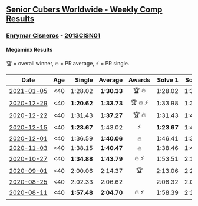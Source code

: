 <style>table {white-space: nowrap;}</style>

## [Senior Cubers Worldwide - Weekly Comp Results](/scw-comp/results/)
### [Enrymar Cisneros](README.md) - [2013CISN01](https://www.worldcubeassociation.org/persons/2013CISN01?event=minx)
#### Megaminx Results

<span style="white-space: nowrap;">🏆 = overall winner</span>, <span style="white-space: nowrap;">🔥 = PR average</span>, <span style="white-space: nowrap;">⚡ = PR single</span>.

| Date | Age | Single | Average | Awards | Solve 1 | Solve 2 | Solve 3 | Solve 4 | Solve 5 | Video |
| :--: | :--: | --: | --: | :--: | --: | --: | --: | --: | --: | :-- |
| [2021-01-05](../../results/2021-01-05/minx.md) | <40 | 1:28.02 | **1:30.33** | 🏆 🔥 | 1:28.02 | 1:35.49 | 1:29.18 | 1:28.70 | 1:33.11 | [Desktop](https://www.facebook.com/events/237822631087555/permalink/242391113964040) / [Mobile](https://m.facebook.com/events/237822631087555?view=permalink&id=242391113964040) |
| [2020-12-29](../../results/2020-12-29/minx.md) | <40 | **1:20.62** | **1:33.73** | 🏆 🔥 ⚡ | 1:33.98 | 1:38.74 | 1:32.39 | **1:20.62** | 1:34.83 | [Desktop](https://www.facebook.com/events/807437066779451/permalink/810887233101101) / [Mobile](https://m.facebook.com/events/807437066779451?view=permalink&id=810887233101101) |
| [2020-12-22](../../results/2020-12-22/minx.md) | <40 | 1:31.43 | **1:37.27** | 🏆 🔥 | 1:31.43 | 1:45.94 | 1:34.21 | 1:34.06 | 1:43.55 | [Desktop](https://www.facebook.com/events/758481858355136/permalink/762696554600333) / [Mobile](https://m.facebook.com/events/758481858355136?view=permalink&id=762696554600333) |
| [2020-12-15](../../results/2020-12-15/minx.md) | <40 | **1:23.67** | 1:43.02 | ⚡ | **1:23.67** | 1:41.97 | 1:40.69 | 2:06.68 | 1:46.40 | [Desktop](https://www.facebook.com/events/804969103386330/permalink/808699253013315) / [Mobile](https://m.facebook.com/events/804969103386330?view=permalink&id=808699253013315) |
| [2020-12-01](../../results/2020-12-01/minx.md) | <40 | 1:36.59 | **1:40.06** | 🔥 | 1:46.41 | 1:36.59 | 1:38.77 | 1:40.55 | 1:40.85 | [Desktop](https://www.facebook.com/events/456949201957439/permalink/461063471546012) / [Mobile](https://m.facebook.com/events/456949201957439?view=permalink&id=461063471546012) |
| [2020-11-03](../../results/2020-11-03/minx.md) | <40 | 1:38.15 | **1:40.47** | 🔥 | 1:38.46 | 1:40.83 | 1:42.13 | 1:43.38 | 1:38.15 | [Desktop](https://www.facebook.com/events/1239637256416110/permalink/1246181089095060) / [Mobile](https://m.facebook.com/events/1239637256416110?view=permalink&id=1246181089095060) |
| [2020-10-27](../../results/2020-10-27/minx.md) | <40 | **1:34.88** | **1:43.79** | 🔥 ⚡ | 1:53.51 | 2:12.19 | 1:40.18 | 1:37.68 | **1:34.88** | [Desktop](https://www.facebook.com/events/814285582657691/permalink/819937962092453) / [Mobile](https://m.facebook.com/events/814285582657691?view=permalink&id=819937962092453) |
| [2020-09-01](../../results/2020-09-01/minx.md) | <40 | 2:00.06 | 2:14.37 | 🏆 | 2:13.06 | 2:20.16 | 2:00.06 | 2:18.37 | 2:11.69 | [Desktop](https://www.facebook.com/events/652945192290048/permalink/658688165049084) / [Mobile](https://m.facebook.com/events/652945192290048?view=permalink&id=658688165049084) |
| [2020-08-25](../../results/2020-08-25/minx.md) | <40 | 2:02.33 | 2:06.62 |  | 2:08.32 | 2:03.49 | 2:02.33 | 2:13.28 | 2:08.06 | [Desktop](https://www.facebook.com/events/2812216602434889/permalink/2818472751809274) / [Mobile](https://m.facebook.com/events/2812216602434889?view=permalink&id=2818472751809274) |
| [2020-08-11](../../results/2020-08-11/minx.md) | <40 | **1:57.48** | **2:04.70** | 🔥 ⚡ | 1:58.39 | 2:13.71 | 2:02.00 | **1:57.48** | 2:17.05 | [Desktop](https://www.facebook.com/events/338631130511019/permalink/343518013355664) / [Mobile](https://m.facebook.com/events/338631130511019?view=permalink&id=343518013355664) |


<!-- Global site tag (gtag.js) - Google Analytics -->
<script async src="https://www.googletagmanager.com/gtag/js?id=UA-86348435-3"></script>
<script>window.dataLayer = window.dataLayer || []; function gtag() {dataLayer.push(arguments);} gtag('js', new Date()); gtag('config', 'UA-86348435-3');</script>
